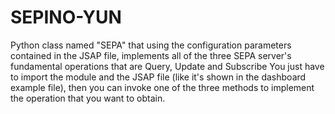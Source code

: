 # SEPINO-YUN
Python class named "SEPA" that using the configuration parameters contained in the JSAP file, implements all of the three SEPA server's fundamental operations that are Query, Update and Subscribe You just have to import the module and the JSAP file (like it's shown in the dashboard example file), then you can invoke one of the three methods to implement the operation that you want to obtain.
